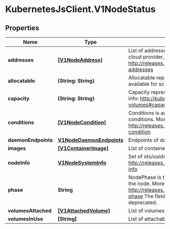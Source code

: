 # KubernetesJsClient.V1NodeStatus

## Properties
Name | Type | Description | Notes
------------ | ------------- | ------------- | -------------
**addresses** | [**[V1NodeAddress]**](V1NodeAddress.md) | List of addresses reachable to the node. Queried from cloud provider, if available. More info: http://releases.k8s.io/HEAD/docs/admin/node.md#node-addresses | [optional] 
**allocatable** | **{String: String}** | Allocatable represents the resources of a node that are available for scheduling. Defaults to Capacity. | [optional] 
**capacity** | **{String: String}** | Capacity represents the total resources of a node. More info: http://kubernetes.io/docs/user-guide/persistent-volumes#capacity for more details. | [optional] 
**conditions** | [**[V1NodeCondition]**](V1NodeCondition.md) | Conditions is an array of current observed node conditions. More info: http://releases.k8s.io/HEAD/docs/admin/node.md#node-condition | [optional] 
**daemonEndpoints** | [**V1NodeDaemonEndpoints**](V1NodeDaemonEndpoints.md) | Endpoints of daemons running on the Node. | [optional] 
**images** | [**[V1ContainerImage]**](V1ContainerImage.md) | List of container images on this node | [optional] 
**nodeInfo** | [**V1NodeSystemInfo**](V1NodeSystemInfo.md) | Set of ids/uuids to uniquely identify the node. More info: http://releases.k8s.io/HEAD/docs/admin/node.md#node-info | [optional] 
**phase** | **String** | NodePhase is the recently observed lifecycle phase of the node. More info: http://releases.k8s.io/HEAD/docs/admin/node.md#node-phase The field is never populated, and now is deprecated. | [optional] 
**volumesAttached** | [**[V1AttachedVolume]**](V1AttachedVolume.md) | List of volumes that are attached to the node. | [optional] 
**volumesInUse** | **[String]** | List of attachable volumes in use (mounted) by the node. | [optional] 



